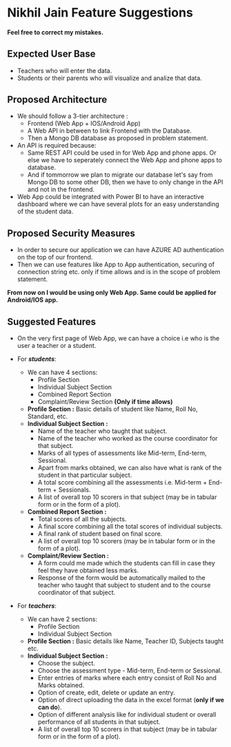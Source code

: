 # Nikhil Jain Feature Suggestions
#### Feel free to correct my mistakes.

## Expected User Base
* Teachers who will enter the data.
* Students or their parents who will visualize and analize that data.
## Proposed Architecture
* We should follow a 3-tier architecture :
  - Frontend (Web App + IOS/Android App)
  - A Web API in between to link Frontend with the Database.
  - Then a Mongo DB database as proposed in problem statement.
* An API is required because:
  - Same REST API could be used in for Web App and phone apps. Or else we have to seperately connect the Web App and phone apps to database. 
  - And if tommorrow we plan to migrate our database let's say from Mongo DB to some other DB, then we have to only change in the API and not in the frontend.
 * Web App could be integrated with Power BI to have an interactive dashboard where we can have several plots for an easy understanding of the student data.
 
 ## Proposed Security Measures
 * In order to secure our application we can have AZURE AD authentication on the top of our frontend.
 * Then we can use features like App to App authentication, securing of connection string etc. only if time allows and is in the scope of problem statement.
 
 **From now on I would be using only Web App. Same could be applied for Android/IOS app.**
 ## Suggested Features
  * On the very first page of Web App, we can have a choice i.e who is the user a teacher or a student.
  * For **_students_**:
    * We can have 4 sections:
      - Profile Section
      - Individual Subject Section
      - Combined Report Section
      - Complaint/Review Section **(Only if time allows)**
    * **Profile Section :** Basic details of student like Name, Roll No, Standard, etc.
    * **Individual Subject Section :** 
      - Name of the teacher who taught that subject.
      - Name of the teacher who worked as the course coordinator for that subject.
      - Marks of all types of assessments like Mid-term, End-term, Sessional.
      - Apart from marks obtained, we can also have what is rank of the student in that particular subject.
      - A total score combining all the assessments i.e. Mid-term + End-term + Sessionals.
      - A list of overall top 10 scorers in that subject (may be in tabular form or in the form of a plot).
    *  **Combined Report Section :**
        - Total scores of all the subjects.
        - A final score combining all the total scores of individual subjects.
        - A final rank of student based on final score.
        - A list of overall top 10 scorers (may be in tabular form or in the form of a plot).
    * **Complaint/Review Section :**
        - A form could me made which the students can fill in case they feel they have obtained less marks.
        - Response of the form would be automatically mailed to the teacher who taught that subject to student and to the course coordinator of that subject.
        
  * For **_teachers_**:
    * We can have 2 sections:
      - Profile Section
      - Individual Subject Section
    * **Profile Section :** Basic details like Name, Teacher ID, Subjects taught etc.
    * **Individual Subject Section :** 
      - Choose the subject.
      - Choose the assessment type - Mid-term, End-term or Sessional.
      - Enter entries of marks where each entry consist of Roll No and Marks obtained.
      - Option of create, edit, delete or update an entry.
      - Option of direct uploading the data in the excel format (**only if we can do**).
      - Option of different analysis like for individual student or overall performance of all students in that subject.
      - A list of overall top 10 scorers in that subject (may be in tabular form or in the form of a plot).
    
 
 
  
  
 
 




